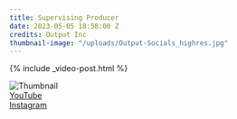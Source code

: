 ```yaml
---
title: Supervising Producer
date: 2023-05-05 18:58:00 Z
credits: Output Inc
thumbnail-image: "/uploads/Output-Socials_highres.jpg"
---
```


{% include _video-post.html %}
<div class="POST_ID_OR_CLASS custom-post">
  <div class="thumbnail-wrapper">
    <img src="path/to/thumbnail.jpg" alt="Thumbnail">
  </div>
  <div class="links-box hidden">
    <div class="row">
      <a href="https://www.youtube.com/@Outputsounds" target="_blank" rel="noopener noreferrer">YouTube</a>
    </div>
    <div class="row">
      <a href="https://www.instagram.com/output/" target="_blank" rel="noopener noreferrer">Instagram</a>
    </div>
  </div>
</div>
